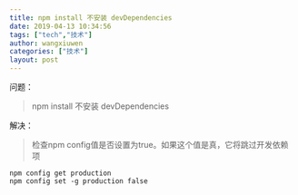 ```yaml
---
title: npm install 不安装 devDependencies
date: 2019-04-13 10:34:56
tags: ["tech","技术"]
author: wangxiuwen
categories: ["技术"]
layout: post
---
```


问题：

>npm install 不安装 devDependencies

解决：

>检查npm config值是否设置为true。如果这个值是真，它将跳过开发依赖项

```
npm config get production
npm config set -g production false
```